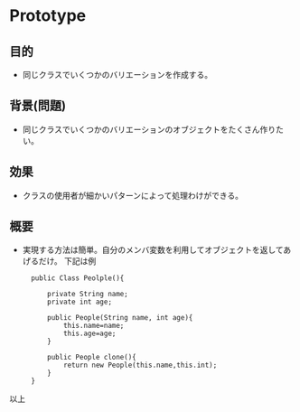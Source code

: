 Prototype
===

## 目的

- 同じクラスでいくつかのバリエーションを作成する。

## 背景(問題)

- 同じクラスでいくつかのバリエーションのオブジェクトをたくさん作りたい。

## 効果

- クラスの使用者が細かいパターンによって処理わけができる。

## 概要

- 実現する方法は簡単。自分のメンバ変数を利用してオブジェクトを返してあげるだけ。
  下記は例

		public Class Peolple(){
	
			private String name;
			private int age;
	
			public People(String name, int age){
				this.name=name;
				this.age=age;
			}
	
			public People clone(){
				return new People(this.name,this.int);
			}
		}

以上

